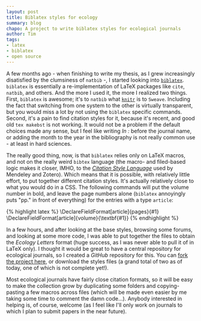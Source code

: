 ```yaml
---
layout: post
title: Biblatex styles for ecology
summary: blog
chapo: A project to write biblatex styles for ecological journals
author: Tim
tags:
- latex
- biblatex
- open source
---
```


A few months ago - when finishing to write my thesis, as I grew increasingly disatisfied by the clumsiness of ```natbib``` -, I started looking into [```biblatex```](https://github.com/plk/biblatex). ```biblatex``` is essentially a re-implementation of LaTeX packages like ```cite```, ```natbib```, and others. And the more I used it, the more I realized two things. First, ```biblatex``` is awesome; it's to ```natbib``` what [```knitr```](http://yihui.name/knitr/) is to ```Sweave```. Including the fact that switching from one system to the other is virtually transparent, but you would miss a lot by not using the ```biblatex``` specific commands. Second, it's a pain to find citation styles for it, because it's recent, and good old ```tex makebst``` is not working. It would not be a problem if the default choices made any sense, but I feel like writing *In :* before the journal name, or adding the month to the year in the bibliography is not really common use - at least in hard sciences.

The really good thing, now, is that ```biblatex``` relies only on LaTeX macros, and not on the really weird ```bibtex``` language (the macro- and filed-based logic makes it closer, IMHO, to the [*Citation Style Language*](http://citationstyles.org/) used by Mendeley and Zotero). Which means that it is possible, with relatively little effort, to put together different citation styles. It's actually relatively close to what you would do in a CSS. The following commands will put the volume number in bold, and leave the page numbers alone (```biblatex``` annoyingly puts "pp." in front of everything) for the entries with a type ```article```:

{% highlight latex %}
\DeclareFieldFormat[article]{pages}{#1}
\DeclareFieldFormat[article]{volume}{\textbf{#1}}
{% endhighlight %}

In a few hours, and after looking at the base styles, browsing some forums, and looking at some more code, I was able to put together the files to obtain the *Ecology Letters* format (huge success, as I was never able to pull it of in LaTeX only). I thought it would be great to have a central repository for ecological journals, so I created a *GitHub* repository for this. You can [fork the project here](https://github.com/tpoisot/ecobiblatex), or download the styles files (a grand total of two as of today, one of which is not complete yet!).

Most ecological journals have fairly close citation formats, so it will be easy to make the collection grow by duplicating some folders and copying-pasting a few macros across files (which will be made even easier by me taking some time to comment the damn code...). Anybody interested in helping is, of course, welcome (as I feel like I'll only work on journals to which I plan to submit papers in the near future).